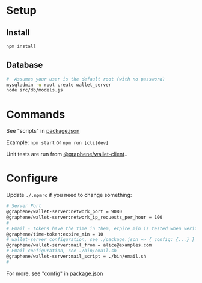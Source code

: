 # Setup
## Install
```bash
npm install
```

## Database
```bash
#  Assumes your user is the default root (with no password)
mysqladmin -u root create wallet_server
node src/db/models.js
```

# Commands
See "scripts" in [package.json](./package.json)

Example: `npm start` or `npm run [cli|dev]`

Unit tests are run from [@graphene/wallet-client](../../libraries/@graphene/wallet-client)..

# Configure
Update `./.npmrc` if you need to change something:
```sh
# Server Port
@graphene/wallet-server:network_port = 9080
@graphene/wallet-server:network_ip_requests_per_hour = 100
#
# Email - tokens have the time in them, expire_min is tested when verifying
@graphene/time-token:expire_min = 10
# wallet-server configuration, see ./package.json => { config: {...} }
@graphene/wallet-server:mail_from = alice@examples.com
# Email configuration, see ./bin/email.sh
@graphene/wallet-server:mail_script = ./bin/email.sh
#

```
For more, see "config" in [package.json](./package.json)

